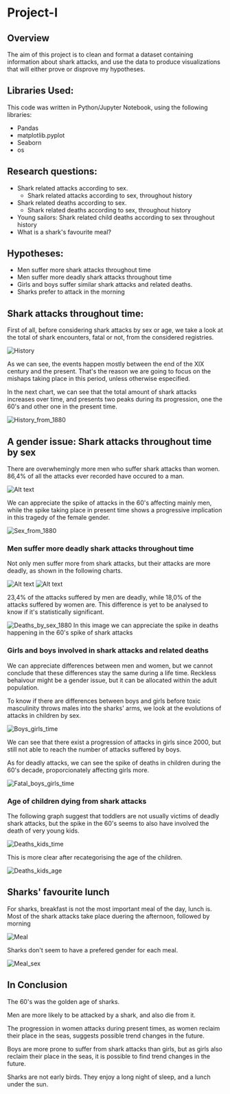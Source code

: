 # Project-I

## Overview

The aim of this project is to clean and format a dataset containing information about shark attacks, and use the data to produce visualizations that will either prove or disprove my hypotheses.

## Libraries Used:
This code was written in Python/Jupyter Notebook, using the following libraries:
- Pandas
- matplotlib.pyplot
- Seaborn
- os

## Research questions:
- Shark related attacks according to sex.
    - Shark related attacks according to sex, throughout history
- Shark related deaths according to sex.
    - Shark related deaths according to sex, throughout history
- Young sailors: Shark related child deaths according to sex throughout history
- What is a shark's favourite meal?

## Hypotheses:
- Men suffer more shark attacks throughout time
- Men suffer more deadly shark attacks throughout time
- Girls and boys suffer similar shark attacks and related deaths.
- Sharks prefer to attack in the morning

## Shark attacks throughout time:
First of all, before considering shark attacks by sex or age, we take a look at the total of shark encounters, fatal or not, from the considered registries.

![History](image-5.png)

As we can see, the events happen mostly between the end of the XIX century and the present.
That's the reason we are going to focus on the mishaps taking place in this period, unless otherwise especified.

In the next chart, we can see that the total amount of shark attacks increases over time, and presents two peaks during its progression, one the 60's and other one in the present time.

![History_from_1880](image-6.png)

## A gender issue: Shark attacks throughout time by sex
There are overwhemingly more men who suffer shark attacks than women. 86,4% of all the attacks ever recorded have occured to a man.

![Alt text](image-10.png)

We can appreciate the spike of attacks in the 60's affecting mainly men, while the spike taking place in present time shows a progressive implication in this tragedy of the female gender.

![Sex_from_1880](image-9.png)

### Men suffer more deadly shark attacks throughout time
Not only men suffer more from shark attacks, but their attacks are more deadly, as shown in the following charts.

![Alt text](image-12.png)
![Alt text](image-13.png)

23,4% of the attacks suffered by men are deadly, while 18,0% of the attacks suffered by women are. This difference is yet to be analysed to know if it's statistically significant.

![Deaths_by_sex_1880](image-14.png)
In this image we can appreciate the spike in deaths happening in the 60's spike of shark attacks

### Girls and boys involved in shark attacks and related deaths
We can appreciate differences between men and women, but we cannot conclude that these differences stay the same during a life time. Reckless behaivour might be a gender issue, but it can be allocated within the adult population. 

To know if there are differences between boys and girls before toxic masculinity throws males into the sharks' arms, we look at the evolutions of attacks in children by sex.

![Boys_girls_time](image-18.png)

We can see that there exist a progression of attacks in girls since 2000, but still not able to reach the number of attacks suffered by boys.

As for deadly attacks, we can see the spike of deaths in children during the 60's decade, proporcionately affecting girls more.

![Fatal_boys_girls_time](image-19.png)

### Age of children dying from shark attacks
The following graph suggest that toddlers are not usually victims of deadly shark attacks, but the spike in the 60's seems to also have involved the death of very young kids.

![Deaths_kids_time](image-21.png)

This is more clear after recategorising the age of the children.

![Deaths_kids_age](image-22.png)

## Sharks' favourite lunch
For sharks, breakfast is not the most important meal of the day, lunch is. Most of the shark attacks take place duering the afternoon, followed by morning

![Meal](image-24.png)

Sharks don't seem to have a prefered gender for each meal.

![Meal_sex](image-25.png)


## In Conclusion
The 60's was the golden age of sharks.

Men are more likely to be attacked by a shark, and also die from it.

The progression in women attacks during present times, as women reclaim their place in the seas, suggests possible trend changes in the future.

Boys are more prone to suffer from shark attacks than girls, but as girls also reclaim their place in the seas, it is possible to find trend changes in the future.

Sharks are not early birds. They enjoy a long night of sleep, and a lunch under the sun.